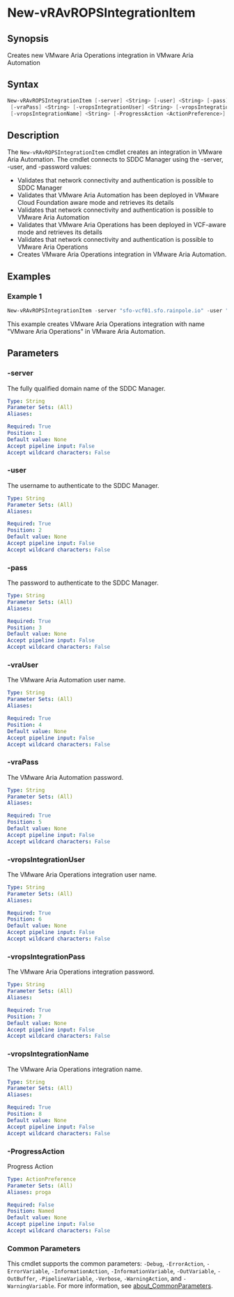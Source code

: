 # New-vRAvROPSIntegrationItem

## Synopsis

Creates new VMware Aria Operations integration in VMware Aria Automation

## Syntax

```powershell
New-vRAvROPSIntegrationItem [-server] <String> [-user] <String> [-pass] <String> [-vraUser] <String>
 [-vraPass] <String> [-vropsIntegrationUser] <String> [-vropsIntegrationPass] <String>
 [-vropsIntegrationName] <String> [-ProgressAction <ActionPreference>] [<CommonParameters>]
```

## Description

The `New-vRAvROPSIntegrationItem` cmdlet creates an integration in VMware Aria Automation.
The cmdlet connects to SDDC Manager using the -server, -user, and -password values:

- Validates that network connectivity and authentication is possible to SDDC Manager
- Validates that VMware Aria Automation has been deployed in VMware Cloud Foundation aware mode and retrieves its details
- Validates that network connectivity and authentication is possible to VMware Aria Automation
- Validates that VMware Aria Operations has been deployed in VCF-aware mode and retrieves its details
- Validates that network connectivity and authentication is possible to VMware Aria Operations
- Creates VMware Aria Operations integration in VMware Aria Automation.

## Examples

### Example 1

```powershell
New-vRAvROPSIntegrationItem -server "sfo-vcf01.sfo.rainpole.io" -user "administrator@vsphere.local" -pass "VMw@re1!"  -vraUser "configadmin@rainpole.io" -vraPass "VMw@re1!" -vropsIntegrationUser  "svc-vrops-vra@sfo.rainpole.io@vIDMAuthSource" -vropsIntegrationPass "VMw@re1!" -vropsIntegrationName "VMware Aria Operations"
```

This example creates VMware Aria Operations integration with name "VMware Aria Operations" in VMware Aria Automation.

## Parameters

### -server

The fully qualified domain name of the SDDC Manager.

```yaml
Type: String
Parameter Sets: (All)
Aliases:

Required: True
Position: 1
Default value: None
Accept pipeline input: False
Accept wildcard characters: False
```

### -user

The username to authenticate to the SDDC Manager.

```yaml
Type: String
Parameter Sets: (All)
Aliases:

Required: True
Position: 2
Default value: None
Accept pipeline input: False
Accept wildcard characters: False
```

### -pass

The password to authenticate to the SDDC Manager.

```yaml
Type: String
Parameter Sets: (All)
Aliases:

Required: True
Position: 3
Default value: None
Accept pipeline input: False
Accept wildcard characters: False
```

### -vraUser

The VMware Aria Automation user name.

```yaml
Type: String
Parameter Sets: (All)
Aliases:

Required: True
Position: 4
Default value: None
Accept pipeline input: False
Accept wildcard characters: False
```

### -vraPass

The VMware Aria Automation password.

```yaml
Type: String
Parameter Sets: (All)
Aliases:

Required: True
Position: 5
Default value: None
Accept pipeline input: False
Accept wildcard characters: False
```

### -vropsIntegrationUser

The VMware Aria Operations integration user name.

```yaml
Type: String
Parameter Sets: (All)
Aliases:

Required: True
Position: 6
Default value: None
Accept pipeline input: False
Accept wildcard characters: False
```

### -vropsIntegrationPass

The VMware Aria Operations integration password.

```yaml
Type: String
Parameter Sets: (All)
Aliases:

Required: True
Position: 7
Default value: None
Accept pipeline input: False
Accept wildcard characters: False
```

### -vropsIntegrationName

The VMware Aria Operations integration name.

```yaml
Type: String
Parameter Sets: (All)
Aliases:

Required: True
Position: 8
Default value: None
Accept pipeline input: False
Accept wildcard characters: False
```

### -ProgressAction

Progress Action

```yaml
Type: ActionPreference
Parameter Sets: (All)
Aliases: proga

Required: False
Position: Named
Default value: None
Accept pipeline input: False
Accept wildcard characters: False
```

### Common Parameters

This cmdlet supports the common parameters: `-Debug`, `-ErrorAction`, `-ErrorVariable`, `-InformationAction`, `-InformationVariable`, `-OutVariable`, `-OutBuffer`, `-PipelineVariable`, `-Verbose`, `-WarningAction`, and `-WarningVariable`. For more information, see [about_CommonParameters](http://go.microsoft.com/fwlink/?LinkID=113216).
